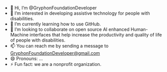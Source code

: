 - 👋 Hi, I’m @GryphonFoundationDeveloper
- 👀 I’m interested in developing assistive technology for people with disabilities. 
- 🌱 I’m currently learning how to use GitHub. 
- 💞️ I’m looking to collaborate on open source AI enhanced Human-Machine interfaces that help increase the productivity and quality of life of people with disabilities. 
- 📫 You can reach me by sending a message to GryphonFoundationDeveloper@gmail.com
- 😄 Pronouns: ...
- ⚡ Fun fact: we are a nonprofit organization. 

<!---
GryphonFoundationDeveloper/GryphonFoundationDeveloper is a ✨ special ✨ repository because its `README.md` (this file) appears on your GitHub profile.
You can click the Preview link to take a look at your changes.
--->

